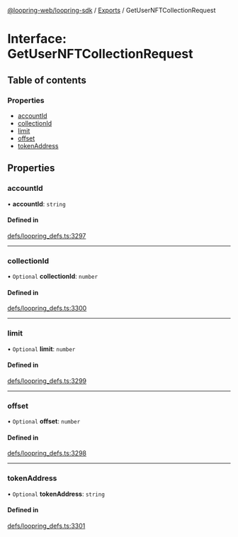 [@loopring-web/loopring-sdk](../README.md) / [Exports](../modules.md) / GetUserNFTCollectionRequest

# Interface: GetUserNFTCollectionRequest

## Table of contents

### Properties

- [accountId](GetUserNFTCollectionRequest.md#accountid)
- [collectionId](GetUserNFTCollectionRequest.md#collectionid)
- [limit](GetUserNFTCollectionRequest.md#limit)
- [offset](GetUserNFTCollectionRequest.md#offset)
- [tokenAddress](GetUserNFTCollectionRequest.md#tokenaddress)

## Properties

### accountId

• **accountId**: `string`

#### Defined in

[defs/loopring_defs.ts:3297](https://github.com/Loopring/loopring_sdk/blob/427d9da/src/defs/loopring_defs.ts#L3297)

___

### collectionId

• `Optional` **collectionId**: `number`

#### Defined in

[defs/loopring_defs.ts:3300](https://github.com/Loopring/loopring_sdk/blob/427d9da/src/defs/loopring_defs.ts#L3300)

___

### limit

• `Optional` **limit**: `number`

#### Defined in

[defs/loopring_defs.ts:3299](https://github.com/Loopring/loopring_sdk/blob/427d9da/src/defs/loopring_defs.ts#L3299)

___

### offset

• `Optional` **offset**: `number`

#### Defined in

[defs/loopring_defs.ts:3298](https://github.com/Loopring/loopring_sdk/blob/427d9da/src/defs/loopring_defs.ts#L3298)

___

### tokenAddress

• `Optional` **tokenAddress**: `string`

#### Defined in

[defs/loopring_defs.ts:3301](https://github.com/Loopring/loopring_sdk/blob/427d9da/src/defs/loopring_defs.ts#L3301)
